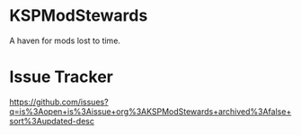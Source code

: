 # KSPModStewards

A haven for mods lost to time.

# Issue Tracker

https://github.com/issues?q=is%3Aopen+is%3Aissue+org%3AKSPModStewards+archived%3Afalse+sort%3Aupdated-desc
